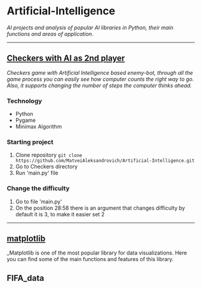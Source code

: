 # Artificial-Intelligence
_AI projects and analysis of popular AI libraries in Python, their main functions and areas of application._

----

## [Checkers with AI as 2nd player](https://github.com/MatveiAleksandrovich/Artificial-Intelligence/tree/main/Checkers "Named link title")
  _Сheckers game with Artificial Intelligence based enemy-bot, through all the game process you can easily see how computer counts the right way to go. Also, it supports changing the number of steps the computer thinks ahead._

### Technology
* Python
* Pygame
* Minimax Algorithm 
  
### Starting project
1. Clone repository ```git clone https://github.com/MatveiAleksandrovich/Artificial-Intelligence.git```
2. Go to Checkers directory
3. Run 'main.py' file

### Сhange the difficulty
1. Go to file 'main.py'
2. On the position 28:58 there is an argument that changes difficulty by default it is 3, to make it easier set 2

----

## [matplotlib](https://github.com/MatveiAleksandrovich/Artificial-Intelligence/tree/main/matplotlib "Named link title")
  _Matplotlib is one of the most popular library for data visualizations. Here you can find some of the main functions and features of this library.
  
  ## FIFA_data
